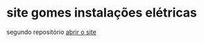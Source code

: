 # site gomes instalações elétricas
segundo repositório
<a href= "https://samuelgol10.github.io/site-gomes-instalacoes-eletricas/home.html">abrir o site</a>
